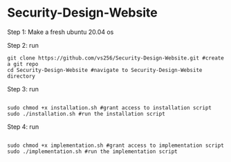 # Security-Design-Website

Step 1:
Make a fresh ubuntu 20.04 os

Step 2:
run 
```
git clone https://github.com/vs256/Security-Design-Website.git #create a git repo
cd Security-Design-Website #navigate to Security-Design-Website directory
```
Step 3:
run
```

sudo chmod +x installation.sh #grant access to installation script
sudo ./installation.sh #run the installation script

```

Step 4:
run
```

sudo chmod +x implementation.sh #grant access to implementation script
sudo ./implementation.sh #run the implementation script

```